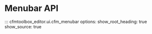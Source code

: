 # Menubar API

::: cfmtoolbox_editor.ui.cfm_menubar
    options:
      show_root_heading: true
      show_source: true